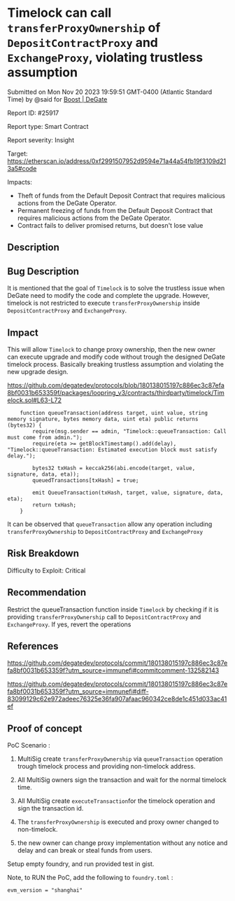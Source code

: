 
# Timelock can call `transferProxyOwnership` of `DepositContractProxy` and `ExchangeProxy`, violating trustless assumption

Submitted on Mon Nov 20 2023 19:59:51 GMT-0400 (Atlantic Standard Time) by @said for [Boost | DeGate](https://immunefi.com/bounty/boosteddegatebugbounty/)

Report ID: #25917

Report type: Smart Contract

Report severity: Insight

Target: https://etherscan.io/address/0xf2991507952d9594e71a44a54fb19f3109d213a5#code

Impacts:
- Theft of funds from the Default Deposit Contract that requires malicious actions from the DeGate Operator.
- Permanent freezing of funds from the Default Deposit Contract that requires malicious actions from the DeGate Operator.
- Contract fails to deliver promised returns, but doesn't lose value

## Description
## Bug Description
It is mentioned that the goal of `Timelock` is to solve the trustless issue when DeGate need to modify the code and complete the upgrade. However, timelock is not restricted to execute `transferProxyOwnership` inside `DepositContractProxy` and `ExchangeProxy`.

## Impact

This will allow `Timelock` to change proxy ownership, then the new owner can execute upgrade and modify code without trough the designed DeGate timelock process. Basically breaking trustless assumption and violating the new upgrade design.

https://github.com/degatedev/protocols/blob/180138015197c886ec3c87efa8bf0031b653359f/packages/loopring_v3/contracts/thirdparty/timelock/Timelock.sol#L63-L72

```solidity
    function queueTransaction(address target, uint value, string memory signature, bytes memory data, uint eta) public returns (bytes32) {
        require(msg.sender == admin, "Timelock::queueTransaction: Call must come from admin.");
        require(eta >= getBlockTimestamp().add(delay), "Timelock::queueTransaction: Estimated execution block must satisfy delay.");

        bytes32 txHash = keccak256(abi.encode(target, value, signature, data, eta));
        queuedTransactions[txHash] = true;

        emit QueueTransaction(txHash, target, value, signature, data, eta);
        return txHash;
    }
```

It can be observed that `queueTransaction` allow any operation including `transferProxyOwnership` to `DepositContractProxy` and `ExchangeProxy`

## Risk Breakdown
Difficulty to Exploit: Critical

## Recommendation

Restrict the queueTransaction function inside `Timelock` by checking if it is providing `transferProxyOwnership` call to `DepositContractProxy` and `ExchangeProxy`. If yes, revert the operations

## References

https://github.com/degatedev/protocols/commit/180138015197c886ec3c87efa8bf0031b653359f?utm_source=immunefi#commitcomment-132582143

https://github.com/degatedev/protocols/commit/180138015197c886ec3c87efa8bf0031b653359f?utm_source=immunefi#diff-83099129c62e972adeec76325e36fa907afaac960342ce8de1c451d033ac41ef

        
## Proof of concept
PoC Scenario :

1. MultiSig create `transferProxyOwnership` via `queueTransaction` operation trough timelock process and providing non-timelock address.

2. All MultiSig owners sign the transaction and wait for the normal timelock time.

3. All MultiSig create `executeTransaction`for the timelock operation and sign the transaction id.

4. The `transferProxyOwnership` is executed and proxy owner changed to non-timelock.

5. the new owner can change proxy implementation without any notice and delay and can break or steal funds from users.


Setup empty foundry, and run provided test in gist.

Note, to RUN the PoC, add the following to `foundry.toml` :

```
evm_version = "shanghai"
```

